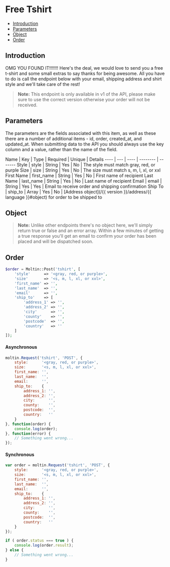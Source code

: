 # Free Tshirt

- [Introduction](#introduction)
- [Parameters](#params)
- [Object](#object)
- [Order](#order)

<a name="introduction"></a>
## Introduction

OMG YOU FOUND IT!!!!!!! Here's the deal, we would love to send you a free t-shirt and some small extras to say thanks for being awesome. All you have to do is call the endpoint below with your email, shipping address and shirt style and we'll take care of the rest!

> **Note:** This endpoint is only available in v1 of the API, please make sure to use the correct version otherwise your order will not be received.

<a name="params"></a>
## Parameters

The parameters are the fields associated with this item, as well as these there are a number of additional items - id, order, created_at, and updated_at. When submitting data to the API you should always use the key column and a value, rather than the name of the field.

Name | Key | Type | Required | Unique | Details
---- | --- | ---- | -------- | -------
Style | style | String | Yes | No | The style must match gray, red, or purple
Size | size | String | Yes | No | The size must match s, m, l, xl, or xxl
First Name | first_name | String | Yes | No | First name of recipient
Last Name | last_name | String | Yes | No | Last name of recipient
Email | email | String | Yes | Yes | Email to receive order and shipping confirmation
Ship To | ship_to | Array | Yes | No | [Address object](/{{ version }}/address/{{ language }}#object) for order to be shipped to

<a name="object"></a>
## Object

> **Note:** Unlike other endpoints there's no object here, we'll simply return true or false and an error array. Within a few minutes of getting a true response you'll get an email to confirm your order has been placed and will be dispatched soon.

<a name="order"></a>
## Order

``` php
$order = Moltin::Post('tshirt', [
    'style'      => '<gray, red, or purple>',
    'size'       => '<s, m, l, xl, or xxl>',
    'first_name' => '',
    'last_name'  => '',
    'email'      => '',
    'ship_to'    => [
        'address_1' => '',
        'address_2' => '',
        'city'      => '',
        'county'    => '',
        'postcode'  => '',
        'country'   => ''
    ]
]);
```

#### Asynchronous
``` js
moltin.Request('tshirt', 'POST', {
    style:      '<gray, red, or purple>',
    size:       '<s, m, l, xl, or xxl>',
    first_name: '',
    last_name:  '',
    email:      '',
    ship_to:    {
        address_1: '',
        address_2: '',
        city:      '',
        county:    '',
        postcode:  '',
        country:   ''
    }
}, function(order) {
    console.log(order);
}, function(error) {
    // Something went wrong...
});
```

#### Synchronous
``` js
var order = moltin.Request('tshirt', 'POST', {
    style:      '<gray, red, or purple>',
    size:       '<s, m, l, xl, or xxl>',
    first_name: '',
    last_name:  '',
    email:      '',
    ship_to:    {
        address_1: '',
        address_2: '',
        city:      '',
        county:    '',
        postcode:  '',
        country:   ''
    }
});

if ( order.status === true ) {
    console.log(order.result);
} else {
    // Something went wrong...
}
```
